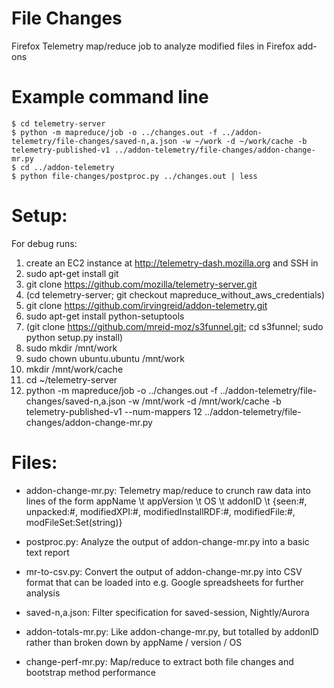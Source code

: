 File Changes
============

Firefox Telemetry map/reduce job to analyze modified files in Firefox add-ons

Example command line
====================

    $ cd telemetry-server
    $ python -m mapreduce/job -o ../changes.out -f ../addon-telemetry/file-changes/saved-n,a.json -w ~/work -d ~/work/cache -b telemetry-published-v1 ../addon-telemetry/file-changes/addon-change-mr.py
    $ cd ../addon-telemetry
    $ python file-changes/postproc.py ../changes.out | less

Setup:
======

For debug runs:

1. create an EC2 instance at http://telemetry-dash.mozilla.org and SSH in
2. sudo apt-get install git
3. git clone https://github.com/mozilla/telemetry-server.git
4. (cd telemetry-server; git checkout mapreduce_without_aws_credentials)
4. git clone https://github.com/irvingreid/addon-telemetry.git
5. sudo apt-get install python-setuptools
5. (git clone https://github.com/mreid-moz/s3funnel.git; cd s3funnel; sudo python setup.py install)
6. sudo mkdir /mnt/work
7. sudo chown ubuntu.ubuntu /mnt/work
8. mkdir /mnt/work/cache
9. cd ~/telemetry-server
10. python -m mapreduce/job -o ../changes.out -f ../addon-telemetry/file-changes/saved-n,a.json -w /mnt/work -d /mnt/work/cache -b telemetry-published-v1 --num-mappers 12 ../addon-telemetry/file-changes/addon-change-mr.py

Files:
======

- addon-change-mr.py: Telemetry map/reduce to crunch raw data into lines of the form
     appName \t appVersion \t OS \t addonID \t {seen:#, unpacked:#, modifiedXPI:#, modifiedInstallRDF:#, modifiedFile:#, modFileSet:Set(string)}

- postproc.py: Analyze the output of addon-change-mr.py into a basic text report
- mr-to-csv.py: Convert the output of addon-change-mr.py into CSV format that can be loaded into
     e.g. Google spreadsheets for further analysis
- saved-n,a.json: Filter specification for saved-session, Nightly/Aurora
- addon-totals-mr.py: Like addon-change-mr.py, but totalled by addonID rather than broken down by appName / version / OS
- change-perf-mr.py: Map/reduce to extract both file changes and bootstrap method performance

